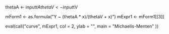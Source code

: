   thetaA <- input$tA
  thetaV <- input$tV

  mForm1 <- as.formula("Y ~ (thetaA * x)/(thetaV  + x)")
  mExpr1 <- mForm1[[3]]



  eval(call("curve", mExpr1, col = 2, ylab = "",
            main = "Michaelis-Menten"
  ))

